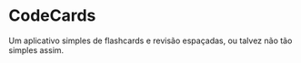 # CodeCards
Um aplicativo simples de flashcards e revisão espaçadas, ou talvez não tão simples assim.
